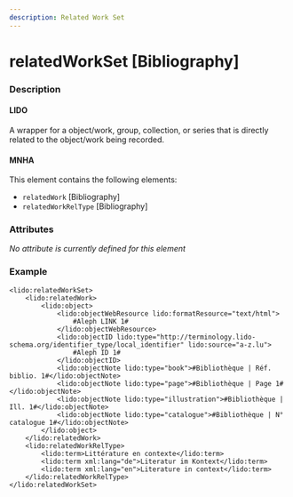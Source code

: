 ```yaml
---
description: Related Work Set
---
```


# relatedWorkSet \[Bibliography\]

### Description

#### LIDO

A wrapper for a object/work, group, collection, or series that is directly related to the object/work being recorded.

#### MNHA

This element contains the following elements:

* `relatedWork` \[Bibliography\]
* `relatedWorkRelType` \[Bibliography\]

### Attributes

_No attribute is currently defined for this element_

### Example

```markup
<lido:relatedWorkSet>
    <lido:relatedWork>     
        <lido:object>
            <lido:objectWebResource lido:formatResource="text/html">
                #Aleph LINK 1#
            </lido:objectWebResource>
            <lido:objectID lido:type="http://terminology.lido-schema.org/identifier_type/local_identifier" lido:source="a-z.lu">
                #Aleph ID 1#
            </lido:objectID>
            <lido:objectNote lido:type="book">#Bibliothèque | Réf. biblio. 1#</lido:objectNote>
            <lido:objectNote lido:type="page">#Bibliothèque | Page 1#</lido:objectNote>
            <lido:objectNote lido:type="illustration">#Bibliothèque | Ill. 1#</lido:objectNote>
            <lido:objectNote lido:type="catalogue">#Bibliothèque | N° catalogue 1#</lido:objectNote>
        </lido:object>
    </lido:relatedWork>
    <lido:relatedWorkRelType>
        <lido:term>Littérature en contexte</lido:term>
        <lido:term xml:lang="de">Literatur im Kontext</lido:term>
        <lido:term xml:lang="en">Literature in context</lido:term>
    </lido:relatedWorkRelType>
</lido:relatedWorkSet>
```



